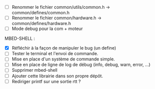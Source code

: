 - [ ] Renommer le fichier common/utils/common.h -> common/defines/common.h
- [ ] Renommer le fichier common/hardware.h -> common/defines/hardware.h
- [ ] Mode debug pour la com + moteur

MBED-SHELL :
- [x] Réfléchir à la façon de manipuler le bug (un define)
- [ ] Tester le terminal et l'envoi de commande.
- [ ] Mise en place d'un système de commande simple.
- [ ] Mise en place de ligne de log de débug (info, debug, warn, error, ...)
- [ ] Supprimer mbed-shell
- [ ] Ajouter cette librairie dans son propre dépôt.
- [ ] Rediriger printf sur une sortie rtt ?
